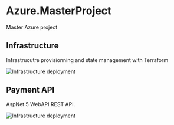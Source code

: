 # Azure.MasterProject
Master Azure project


## Infrastructure

Infrastrucutre provisionning and state management with Terraform

![Infrastructure deployment](https://github.com/rbickel/AKS.MasterProject/actions/workflows/infrastructure.yml/badge.svg)


## Payment API

AspNet 5 WebAPI REST API.

![Infrastructure deployment](https://github.com/rbickel/AKS.MasterProject/actions/workflows/paymentapi.yml/badge.svg)